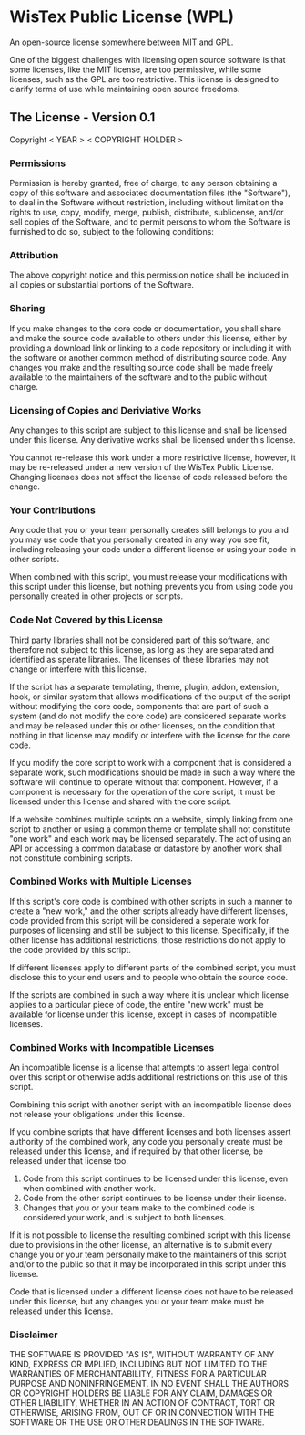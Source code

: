# WisTex Public License (WPL)
An open-source license somewhere between MIT and GPL.

One of the biggest challenges with licensing open source software is that some licenses, like the MIT license, are too permissive, while some licenses, such as the GPL are too restrictive. This license is designed to clarify terms of use while maintaining open source freedoms.

## The License - Version 0.1

Copyright < YEAR > < COPYRIGHT HOLDER >

### Permissions

Permission is hereby granted, free of charge, to any person obtaining a copy of this software and associated documentation files (the "Software"), to deal in the Software without restriction, including without limitation the rights to use, copy, modify, merge, publish, distribute, sublicense, and/or sell copies of the Software, and to permit persons to whom the Software is furnished to do so, subject to the following conditions:

### Attribution

The above copyright notice and this permission notice shall be included in all copies or substantial portions of the Software.

### Sharing

If you make changes to the core code or documentation, you shall share and make the source code available to others under this license, either by providing a download link or linking to a code repository or including it with the software or another common method of distributing source code. Any changes you make and the resulting source code shall be made freely available to the maintainers of the software and to the public without charge.

### Licensing of Copies and Deriviative Works

Any changes to this script are subject to this license and shall be licensed under this license. Any derivative works shall be licensed under this license.

You cannot re-release this work under a more restrictive license, however, it may be re-released under a new version of the WisTex Public License. Changing licenses does not affect the license of code released before the change.

### Your Contributions

Any code that you or your team personally creates still belongs to you and you may use code that you personally created in any way you see fit, including releasing your code under a different license or using your code in other scripts.

When combined with this script, you must release your modifications with this script under this license, but nothing prevents you from using code you personally created in other projects or scripts.

### Code Not Covered by this License

Third party libraries shall not be considered part of this software, and therefore not subject to this license, as long as they are separated and identified as sperate libraries. The licenses of these libraries may not change or interfere with this license.

If the script has a separate templating, theme, plugin, addon, extension, hook, or similar system that allows modifications of the output of the script without modifying the core code, components that are part of such a system (and do not modify the core code) are considered separate works and may be released under this or other licenses, on the condition that nothing in that license may modify or interfere with the license for the core code.

If you modify the core script to work with a component that is considered a separate work, such modifications should be made in such a way where the software will continue to operate without that component. However, if a component is necessary for the operation of the core script, it must be licensed under this license and shared with the core script. 

If a website combines multiple scripts on a website, simply linking from one script to another or using a common theme or template shall not constitute "one work" and each work may be licensed separately. The act of using an API or accessing a common database or datastore by another work shall not constitute combining scripts.

### Combined Works with Multiple Licenses

If this script's core code is combined with other scripts in such a manner to create a "new work," and the other scripts already have different licenses, code provided from this script will be considered a seperate work for purposes of licensing and still be subject to this license. Specifically, if the other license has additional restrictions, those restrictions do not apply to the code provided by this script. 

If different licenses apply to different parts of the combined script, you must disclose this to your end users and to people who obtain the source code. 

If the scripts are combined in such a way where it is unclear which license applies to a particular piece of code, the entire "new work" must be available for license under this license, except in cases of incompatible licenses.

### Combined Works with Incompatible Licenses

An incompatible license is a license that attempts to assert legal control over this script or otherwise adds additional restrictions on this use of this script.

Combining this script with another script with an incompatible license does not release your obligations under this license.

If you combine scripts that have different licenses and both licenses assert authority of the combined work, any code you personally create must be released under this license, and if required by that other license, be released under that license too.

1. Code from this script continues to be licensed under this license, even when combined with another work.
2. Code from the other script continues to be license under their license.
3. Changes that you or your team make to the combined code is considered your work, and is subject to both licenses.

If it is not possible to license the resulting combined script with this license due to provisions in the other license, an alternative is to submit every change you or your team personally make to the maintainers of this script and/or to the public so that it may be incorporated in this script under this license. 

Code that is licensed under a different license does not have to be released under this license, but any changes you or your team make must be released under this license.

### Disclaimer

THE SOFTWARE IS PROVIDED "AS IS", WITHOUT WARRANTY OF ANY KIND, EXPRESS OR IMPLIED, INCLUDING BUT NOT LIMITED TO THE WARRANTIES OF MERCHANTABILITY, FITNESS FOR A PARTICULAR PURPOSE AND NONINFRINGEMENT. IN NO EVENT SHALL THE AUTHORS OR COPYRIGHT HOLDERS BE LIABLE FOR ANY CLAIM, DAMAGES OR OTHER LIABILITY, WHETHER IN AN ACTION OF CONTRACT, TORT OR OTHERWISE, ARISING FROM, OUT OF OR IN CONNECTION WITH THE SOFTWARE OR THE USE OR OTHER DEALINGS IN THE SOFTWARE.
